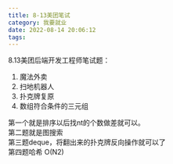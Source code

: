 ```yaml
---
title: 8-13美团笔试
category: 我要就业
date: 2022-08-14 20:06:12
tags:
---
```

8.13美团后端开发工程师笔试题：  
1. 魔法外卖  
2. 扫地机器人  
3. 扑克牌复原  
4. 数组符合条件的三元组  


第一个就是排序以后找nt的个数做差就可以。  
第二题就是图搜索  
第三题deque，将翻出来的扑克牌反向操作就可以了  
第四题哈希 O(N2)  
